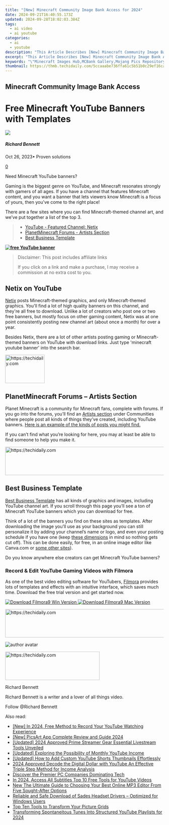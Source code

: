 ```yaml
---
title: "[New] Minecraft Community Image Bank Access for 2024"
date: 2024-09-21T16:40:55.173Z
updated: 2024-09-28T18:02:03.384Z
tags:
  - ai video
  - ai youtube
categories:
  - ai
  - youtube
description: "This Article Describes [New] Minecraft Community Image Bank Access for 2024"
excerpt: "This Article Describes [New] Minecraft Community Image Bank Access for 2024"
keywords: "\"Minecraft Images Hub,MCBank Gallery,Mojang Pics Repository,Player-Collected Photos,Custom World Screenshots,Community Content Library,Shared Creative Imagery\""
thumbnail: https://thmb.techidaily.com/5ccaaabe736ffa61c5b51b0c29ef16cab934fcf393b5c97e5b701ae15078e141.jpg
---
```


## Minecraft Community Image Bank Access

# Free Minecraft YouTube Banners with Templates

![](https://images.wondershare.com/filmora/article-images/richard-bennett.jpg)

##### Richard Bennett

 Oct 26, 2023• Proven solutions

[0](#commentsBoxSeoTemplate)

Need Minecraft YouTube banners?

Gaming is the biggest genre on YouTube, and Minecraft resonates strongly with gamers of all ages. If you have a channel that features Minecraft content, and you want a banner that lets viewers know Minecraft is a focus of yours, then you’ve come to the right place!

There are a few sites where you can find Minecraft-themed channel art, and we’ve put together a list of the top 3.

> * [YouTube - Featured Channel: Netix](#netix)
> * [PlanetMinecraft Forums - Artists Section](#planetminecraft)
> * [Best Business Template](#bbt)

[**![free YouTube banner](https://images.wondershare.com/filmora/article-images/50-free-youtube-banners-banner.jpg)**](https://tools.techidaily.com/wondershare/filmora/download/)

>  Disclaimer: This post includes affiliate links
>
>  If you click on a link and make a purchase, I may receive a commission at no extra cost to you.
>

## Netix on YouTube

[Netix](https://www.youtube.com/channel/UCLW2fOeUEhu7kBvZwlOTZ4A/featured) posts Minecraft-themed graphics, and only Minecraft-themed graphics. You'll find a lot of high quality banners on this channel, and they're all free to download. Unlike a lot of creators who post one or two free banners, but mostly focus on other gaming content, Netix was at one point consistently posting new channel art (about once a month) for over a year.

Besides Netix, there are a lot of other artists posting gaming or Minecraft-themed banners on YouTube with download links. Just type 'minecraft youtube banner' into the search bar.

<!-- affiliate ads begin -->
<a href="https://25home.pxf.io/c/5597632/2148637/16836" target="_top" id="2148637">
  <img src="//a.impactradius-go.com/display-ad/16836-2148637" border="0" alt="https://techidaily.com" width="125" height="90"/>
</a>
<img height="0" width="0" src="https://25home.pxf.io/i/5597632/2148637/16836" style="position:absolute;visibility:hidden;" border="0" />
<!-- affiliate ads end -->

## PlanetMinecraft Forums – Artists Section

Planet Minecraft is a community for Minecraft fans, complete with forums. If you go into the forums, you’ll find an [Artists section](https://www.planetminecraft.com/forums/communities/artists) under Communities where people post all kinds of things they’ve created, including YouTube banners. [Here is an example of the kinds of posts you might find.](https://www.planetminecraft.com/forums/communities/artists/minecraft-youtube-banner-templat-441572/)

If you can’t find what you’re looking for here, you may at least be able to find someone to help you make it.

<!-- affiliate ads begin -->
<a href="https://appsumo.8odi.net/c/5597632/2111981/7443" target="_top" id="2111981">
  <img src="//a.impactradius-go.com/display-ad/7443-2111981" border="0" alt="https://techidaily.com" width="728" height="90"/>
</a>
<img height="0" width="0" src="https://appsumo.8odi.net/i/5597632/2111981/7443" style="position:absolute;visibility:hidden;" border="0" />
<!-- affiliate ads end -->

## Best Business Template

[Best Business Template](https://www.soccerbbc.com/11525/minecraft-youtube-banner.html) has all kinds of graphics and images, including YouTube channel art. If you scroll through this page you’ll see a ton of Minecraft YouTube banners which you can download for free.

Think of a lot of the banners you find on these sites as templates. After downloading the image you’ll use as your background you can still personalize it by adding your channel’s name or logo, and even your posting schedule if you have one (keep [these dimensions](https://tools.techidaily.com/wondershare/filmora/download/) in mind so nothing gets cut off). This can be done easily, for free, in an online image editor like Canva.com or [some other sites](https://tools.techidaily.com/wondershare/filmora/download/)).

Do you know anywhere else creators can get Minecraft YouTube banners?

### Record & Edit YouTube Gaming Videos with Filmora

As one of the best video editing software for YouTubers, [Filmora](https://tools.techidaily.com/wondershare/filmora/download/) provides lots of templates and effects with an intuitive interface, which saves much time. Download the free trial version and get started now.

[![Download Filmora9 Win Version](https://images.wondershare.com/filmora/guide/download-btn-win.jpg) ](https://tools.techidaily.com/wondershare/filmora/download/) [![Download Filmora9 Mac Version](https://images.wondershare.com/filmora/guide/download-btn-mac.jpg) ](https://tools.techidaily.com/wondershare/filmora/download/)

<!-- affiliate ads begin -->
<a href="https://zebaoaffiliateprogram.pxf.io/c/5597632/2137973/21526" target="_top" id="2137973">
  <img src="//a.impactradius-go.com/display-ad/21526-2137973" border="0" alt="https://techidaily.com" width="728" height="90"/>
</a>
<img height="0" width="0" src="https://zebaoaffiliateprogram.pxf.io/i/5597632/2137973/21526" style="position:absolute;visibility:hidden;" border="0" />
<!-- affiliate ads end -->

![author avatar](https://images.wondershare.com/filmora/article-images/richard-bennett.jpg)

<!-- affiliate ads begin -->
<a href="https://malaysia-healthcare-travel-council.pxf.io/c/5597632/1557742/17382" target="_top" id="1557742">
  <img src="//a.impactradius-go.com/display-ad/17382-1557742" border="0" alt="https://techidaily.com" width="300" height="90"/>
</a>
<img height="0" width="0" src="https://malaysia-healthcare-travel-council.pxf.io/i/5597632/1557742/17382" style="position:absolute;visibility:hidden;" border="0" />
<!-- affiliate ads end -->

Richard Bennett

Richard Bennett is a writer and a lover of all things video.

Follow @Richard Bennett

<ins class="adsbygoogle"
     style="display:block"
     data-ad-format="autorelaxed"
     data-ad-client="ca-pub-7571918770474297"
     data-ad-slot="1223367746"></ins>

<ins class="adsbygoogle"
     style="display:block"
     data-ad-client="ca-pub-7571918770474297"
     data-ad-slot="8358498916"
     data-ad-format="auto"
     data-full-width-responsive="true"></ins>

<span class="atpl-alsoreadstyle">Also read:</span>
<div><ul>
<li><a href="https://youtube-sure.techidaily.com/n-2024-free-method-to-record-your-youtube-watching-experience/"><u>[New] In 2024, Free Method to Record Your YouTube Watching Experience</u></a></li>
<li><a href="https://extra-skills.techidaily.com/new-picsart-app-complete-review-and-guide-2024/"><u>[New] PicsArt App Complete Review and Guide 2024</u></a></li>
<li><a href="https://youtube-sure.techidaily.com/ed-2024-approved-prime-streamer-gear-essential-livestream-tools-unveiled/"><u>[Updated] 2024 Approved Prime Streamer Gear Essential Livestream Tools Unveiled</u></a></li>
<li><a href="https://facebook-video-footage.techidaily.com/updated-exploring-the-possibility-of-monthly-youtube-income/"><u>[Updated] Exploring the Possibility of Monthly YouTube Income</u></a></li>
<li><a href="https://youtube-sure.techidaily.com/ed-how-to-add-custom-youtube-shorts-thumbnails-effortlessly/"><u>[Updated] How to Add Custom YouTube Shorts Thumbnails Effortlessly</u></a></li>
<li><a href="https://youtube-sure.techidaily.com/approved-decode-the-digital-dollar-with-youtube-an-effective-triple-step-method-for-income-analysis/"><u>2024 Approved Decode the Digital Dollar with YouTube An Effective Triple Step Method for Income Analysis</u></a></li>
<li><a href="https://buynow-marvelous.techidaily.com/discover-the-premier-pc-companies-dominating-tech/"><u>Discover the Premier PC Companies Dominating Tech</u></a></li>
<li><a href="https://youtube-videos.techidaily.com/in-2024-access-all-subtitles-top-10-free-tools-for-youtube-videos/"><u>In 2024, Access All Subtitles Top 10 Free Tools for YouTube Videos</u></a></li>
<li><a href="https://sound-tweaking.techidaily.com/new-the-ultimate-guide-to-choosing-your-best-online-mp3-editor-from-five-sought-after-options/"><u>New The Ultimate Guide to Choosing Your Best Online MP3 Editor From Five Sought-After Options</u></a></li>
<li><a href="https://hardware-help.techidaily.com/reliable-and-safe-download-of-sades-headset-drivers-optimized-for-windows-users/"><u>Reliable and Safe Download of Sades Headset Drivers – Optimized for Windows Users</u></a></li>
<li><a href="https://extra-tips.techidaily.com/top-ten-tools-to-transform-your-picture-grids/"><u>Top Ten Tools to Transform Your Picture Grids</u></a></li>
<li><a href="https://youtube-sure.techidaily.com/forming-spontaneitous-tunes-into-structured-youtube-playlists-for-2024/"><u>Transforming Spontaneitous Tunes Into Structured YouTube Playlists for 2024</u></a></li>
</ul></div>

